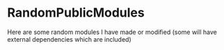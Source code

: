 # RandomPublicModules

Here are some random modules I have made or modified (some will have external dependencies which are included)
